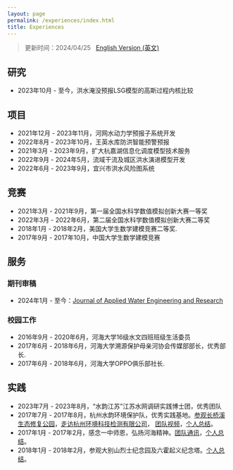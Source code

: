 ```yaml
---
layout: page
permalink: /experiences/index.html
title: Experiences
---
```


> 更新时间：2024/04/25 &nbsp; [English Version (英文)](https://lujiabo98.github.io/file/experiences_en/)

## 研究

- 2023年10月 - 至今，洪水淹没预报LSG模型的高斯过程内核比较<br>



## 项目

- 2021年12月 - 2023年11月，河网水动力学预报子系统开发
- 2022年8月 - 2023年10月，王英水库防洪智能预警预报
- 2021年3月 - 2023年9月，扩大杭嘉湖信息化调度模型技术服务
- 2022年9月 - 2024年5月，流域干流及城区洪水演进模型开发
- 2022年6月 - 2023年9月，宜兴市洪水风险图系统



## 竞赛

- 2021年3月 - 2021年9月，第一届全国水科学数值模拟创新大赛一等奖
- 2022年3月 - 2022年6月，第二届全国水科学数值模拟创新大赛二等奖
- 2018年1月 - 2018年2月，美国大学生数学建模竞赛二等奖.
- 2017年9月 - 2017年10月，中国大学生数学建模竞赛<br>



## 服务

### 期刊审稿

- 2024年1月 - 至今：[Journal of Applied Water Engineering and Research](https://www.tandfonline.com/journals/tjaw20)



### 校园工作

- 2016年9月 - 2020年6月，河海大学16级水文四班班级生活委员
- 2017年6月 - 2018年6月，河海大学溯源保护母亲河协会传媒部部长，优秀部长.
- 2017年6月 - 2018年6月，河海大学OPPO俱乐部社长.<br>



## 实践

- 2023年7月 - 2023年8月，“水韵江苏”江苏水网调研实践博士团，优秀团队
- 2017年7月 - 2017年8月，杭州水韵环境保护队，优秀实践基地。[参观长桥溪生态修复公园](https://shxy.hhu.edu.cn/2017/0711/c3463a53685/page.htm)，[走访杭州环境科技检测有限公司](https://shxy.hhu.edu.cn/2017/0708/c3463a53654/page.htm)， [团队视频](https://www.bilibili.com/video/BV1Ex411B72r/)，[个人总结](https://lujiabo98.github.io/blogs/practice2_personal)。
- 2017年1月 - 2017年2月，感念一中师恩，弘扬河海精神。[团队通讯](https://lujiabo98.github.io/blogs/practice1_team)，[个人总结](https://lujiabo98.github.io/blogs/practice1_personal)。
- 2018年1月 - 2018年2月，参观大别山烈士纪念园及六霍起义纪念塔。[个人总结](https://lujiabo98.github.io/blogs/practice3_personal)。

